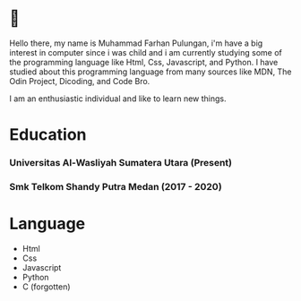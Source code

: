 # 👋
Hello there, my name is Muhammad Farhan Pulungan, i'm have a big interest in computer since i was child and i am currently studying some of the programming language like Html, Css, Javascript, and Python.
I have studied about this programming language from many sources like MDN, The Odin Project, Dicoding, and Code Bro.

I am an enthusiastic individual and like to learn new things.

# Education
  
### Universitas Al-Wasliyah Sumatera Utara (Present)
### Smk Telkom Shandy Putra Medan (2017 - 2020)

# Language
- Html
- Css
- Javascript
- Python
- C (forgotten)

